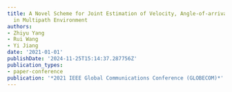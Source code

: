 ```yaml
---
title: A Novel Scheme for Joint Estimation of Velocity, Angle-of-arrival and Range
  in Multipath Environment
authors:
- Zhiyu Yang
- Rui Wang
- Yi Jiang
date: '2021-01-01'
publishDate: '2024-11-25T15:14:37.287756Z'
publication_types:
- paper-conference
publication: '*2021 IEEE Global Communications Conference (GLOBECOM)*'
---
```

